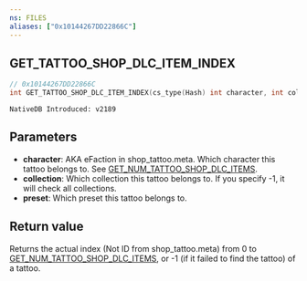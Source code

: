 ```yaml
---
ns: FILES
aliases: ["0x10144267DD22866C"]
---
```

## GET_TATTOO_SHOP_DLC_ITEM_INDEX

```c
// 0x10144267DD22866C
int GET_TATTOO_SHOP_DLC_ITEM_INDEX(cs_type(Hash) int character, int collection, int preset);
```

```
NativeDB Introduced: v2189
```

## Parameters
* **character**: AKA eFaction in shop_tattoo.meta. Which character this tattoo belongs to. See [GET_NUM_TATTOO_SHOP_DLC_ITEMS](#_0x278F76C3B0A8F109).
* **collection**: Which collection this tattoo belongs to. If you specify -1, it will check all collections.
* **preset**: Which preset this tattoo belongs to.

## Return value
Returns the actual index (Not ID from shop_tattoo.meta) from 0 to [GET_NUM_TATTOO_SHOP_DLC_ITEMS](#_0x278F76C3B0A8F109), or -1 (if it failed to find the tattoo) of a tattoo.
